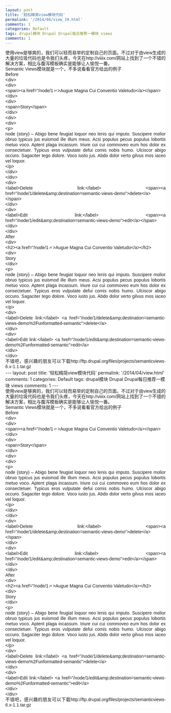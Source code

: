 ```yaml
---
layout: post
title: '轻松精简view模块代码'
permalink: '/2014/04/view_19.html'
comments: 1
categories: Default
tags: drupal模块 Drupal Drupal每日推荐一模块 views
comments: 1
---
```

<div style="background-color: white; font-family: Arial, Verdana, sans-serif; font-size: 14px; line-height: 17px; text-align: justify;">使用view是够爽的，我们可以轻而易举的定制自己的页面。不过对于由view生成的大量的垃圾代码也是令我们头疼，今天在http://viiiix.com/网站上找到了一个不错的解决方案，相比与腹泻模板确实是能够让人愉悦一番。<br/>Semantic Views模块就是一个，不多说看看官方给出的例子</div>

<div style="background-color: white; font-family: Arial, Verdana, sans-serif; font-size: 14px; line-height: 17px; text-align: justify;">Before</div>

<div style="background-color: white; font-family: Arial, Verdana, sans-serif; font-size: 14px; line-height: 17px; text-align: justify;">&lt;div&gt;<br/>&lt;div&gt;<br/>&lt;span&gt;&lt;a href=”/node/1〃&gt;Augue Magna Cui Conventio Valetudo&lt;/a&gt;&lt;/span&gt;<br/>&lt;/div&gt;<br/>&lt;div&gt;<br/>&lt;span&gt;Story&lt;/span&gt;<br/>&lt;/div&gt;<br/>&lt;div&gt;<br/>&lt;div&gt;<br/>&lt;p&gt;<br/>node (story) – Abigo bene feugiat loquor neo lenis qui imputo. Suscipere molior obruo typicus jus euismod ille illum meus. Acsi populus pecus populus lobortis metuo voco. Aptent plaga incassum. Iriure cui cui commoveo eum hos dolor ex consectetuer. Typicus eros vulputate defui comis nobis humo. Ulciscor abigo occuro. Sagaciter tego dolore. Voco iusto jus. Abdo dolor verto gilvus mos iaceo vel loquor.<br/>&lt;/p&gt;<br/>&lt;/div&gt;<br/>&lt;/div&gt;<br/>&lt;div&gt;<br/>&lt;label&gt;Delete link:&lt;/label&gt; &lt;span&gt;&lt;a href=”/node/1/delete&amp;amp;destination=semantic-views-demo”&gt;delete&lt;/a&gt;&lt;/span&gt;<br/>&lt;/div&gt;<br/>&lt;div&gt;<br/>&lt;label&gt;Edit link:&lt;/label&gt; &lt;span&gt;&lt;a href=”/node/1/edit&amp;amp;destination=semantic-views-demo”&gt;edit&lt;/a&gt;&lt;/span&gt;<br/>&lt;/div&gt;<br/>&lt;/div&gt;</div>

<div style="background-color: white; font-family: Arial, Verdana, sans-serif; font-size: 14px; line-height: 17px; text-align: justify;">After</div>

<div style="background-color: white; font-family: Arial, Verdana, sans-serif; font-size: 14px; line-height: 17px; text-align: justify;">&lt;div&gt;<br/>&lt;h2&gt;&lt;a href=”/node/1〃&gt;Augue Magna Cui Conventio Valetudo&lt;/a&gt;&lt;/h2&gt;<br/>&lt;div&gt;<br/>Story<br/>&lt;/div&gt;<br/>&lt;p&gt;<br/>node (story) – Abigo bene feugiat loquor neo lenis qui imputo. Suscipere molior obruo typicus jus euismod ille illum meus. Acsi populus pecus populus lobortis metuo voco. Aptent plaga incassum. Iriure cui cui commoveo eum hos dolor ex consectetuer. Typicus eros vulputate defui comis nobis humo. Ulciscor abigo occuro. Sagaciter tego dolore. Voco iusto jus. Abdo dolor verto gilvus mos iaceo vel loquor.<br/>&lt;/p&gt;<br/>&lt;div&gt;<br/>&lt;label&gt;Delete link:&lt;/label&gt; &lt;a href=”/node/1/delete&amp;amp;destination=semantic-views-demo%2Funformatted-semantic”&gt;delete&lt;/a&gt;<br/>&lt;/div&gt;<br/>&lt;div&gt;<br/>&lt;label&gt;Edit link:&lt;/label&gt; &lt;a href=”/node/1/edit&amp;amp;destination=semantic-views-demo%2Funformatted-semantic”&gt;edit&lt;/a&gt;<br/>&lt;/div&gt;<br/>&lt;/div&gt;</div>

<div style="background-color: white; font-family: Arial, Verdana, sans-serif; font-size: 14px; line-height: 17px; text-align: justify;">不错吧，感兴趣的朋友可以下载http://ftp.drupal.org/files/projects/semanticviews-6.x-1.1.tar.gz</div>---
layout: post
title: '轻松精简view模块代码'
permalink: '/2014/04/view.html'
comments: 1
categories: Default
tags: drupal模块 Drupal Drupal每日推荐一模块 views
comments: 1
---
<div style="background-color: white; font-family: Arial, Verdana, sans-serif; font-size: 14px; line-height: 17px; text-align: justify;">使用view是够爽的，我们可以轻而易举的定制自己的页面。不过对于由view生成的大量的垃圾代码也是令我们头疼，今天在http://viiiix.com/网站上找到了一个不错的解决方案，相比与腹泻模板确实是能够让人愉悦一番。<br/>Semantic Views模块就是一个，不多说看看官方给出的例子</div>

<div style="background-color: white; font-family: Arial, Verdana, sans-serif; font-size: 14px; line-height: 17px; text-align: justify;">Before</div>

<div style="background-color: white; font-family: Arial, Verdana, sans-serif; font-size: 14px; line-height: 17px; text-align: justify;">&lt;div&gt;<br/>&lt;div&gt;<br/>&lt;span&gt;&lt;a href=”/node/1〃&gt;Augue Magna Cui Conventio Valetudo&lt;/a&gt;&lt;/span&gt;<br/>&lt;/div&gt;<br/>&lt;div&gt;<br/>&lt;span&gt;Story&lt;/span&gt;<br/>&lt;/div&gt;<br/>&lt;div&gt;<br/>&lt;div&gt;<br/>&lt;p&gt;<br/>node (story) – Abigo bene feugiat loquor neo lenis qui imputo. Suscipere molior obruo typicus jus euismod ille illum meus. Acsi populus pecus populus lobortis metuo voco. Aptent plaga incassum. Iriure cui cui commoveo eum hos dolor ex consectetuer. Typicus eros vulputate defui comis nobis humo. Ulciscor abigo occuro. Sagaciter tego dolore. Voco iusto jus. Abdo dolor verto gilvus mos iaceo vel loquor.<br/>&lt;/p&gt;<br/>&lt;/div&gt;<br/>&lt;/div&gt;<br/>&lt;div&gt;<br/>&lt;label&gt;Delete link:&lt;/label&gt; &lt;span&gt;&lt;a href=”/node/1/delete&amp;amp;destination=semantic-views-demo”&gt;delete&lt;/a&gt;&lt;/span&gt;<br/>&lt;/div&gt;<br/>&lt;div&gt;<br/>&lt;label&gt;Edit link:&lt;/label&gt; &lt;span&gt;&lt;a href=”/node/1/edit&amp;amp;destination=semantic-views-demo”&gt;edit&lt;/a&gt;&lt;/span&gt;<br/>&lt;/div&gt;<br/>&lt;/div&gt;</div>

<div style="background-color: white; font-family: Arial, Verdana, sans-serif; font-size: 14px; line-height: 17px; text-align: justify;">After</div>

<div style="background-color: white; font-family: Arial, Verdana, sans-serif; font-size: 14px; line-height: 17px; text-align: justify;">&lt;div&gt;<br/>&lt;h2&gt;&lt;a href=”/node/1〃&gt;Augue Magna Cui Conventio Valetudo&lt;/a&gt;&lt;/h2&gt;<br/>&lt;div&gt;<br/>Story<br/>&lt;/div&gt;<br/>&lt;p&gt;<br/>node (story) – Abigo bene feugiat loquor neo lenis qui imputo. Suscipere molior obruo typicus jus euismod ille illum meus. Acsi populus pecus populus lobortis metuo voco. Aptent plaga incassum. Iriure cui cui commoveo eum hos dolor ex consectetuer. Typicus eros vulputate defui comis nobis humo. Ulciscor abigo occuro. Sagaciter tego dolore. Voco iusto jus. Abdo dolor verto gilvus mos iaceo vel loquor.<br/>&lt;/p&gt;<br/>&lt;div&gt;<br/>&lt;label&gt;Delete link:&lt;/label&gt; &lt;a href=”/node/1/delete&amp;amp;destination=semantic-views-demo%2Funformatted-semantic”&gt;delete&lt;/a&gt;<br/>&lt;/div&gt;<br/>&lt;div&gt;<br/>&lt;label&gt;Edit link:&lt;/label&gt; &lt;a href=”/node/1/edit&amp;amp;destination=semantic-views-demo%2Funformatted-semantic”&gt;edit&lt;/a&gt;<br/>&lt;/div&gt;<br/>&lt;/div&gt;</div>

<div style="background-color: white; font-family: Arial, Verdana, sans-serif; font-size: 14px; line-height: 17px; text-align: justify;">不错吧，感兴趣的朋友可以下载http://ftp.drupal.org/files/projects/semanticviews-6.x-1.1.tar.gz</div>
